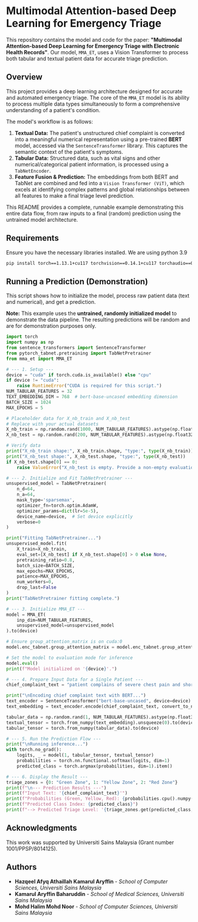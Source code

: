 # Multimodal Attention-based Deep Learning for Emergency Triage

This repository contains the model and code for the paper: **"Multimodal Attention-based Deep Learning for Emergency Triage with Electronic Health Records"**. Our model, `MMA_ET`, uses a Vision Transformer to process both tabular and textual patient data for accurate triage prediction.

## Overview

This project provides a deep learning architecture designed for accurate and automated emergency triage. The core of the `MMA_ET` model is its ability to process multiple data types simultaneously to form a comprehensive understanding of a patient's condition.

The model's workflow is as follows:
1.  **Textual Data:** The patient's unstructured chief complaint is converted into a meaningful numerical representation using a pre-trained **BERT** model, accessed via the `SentenceTransformer` library. This captures the semantic context of the patient's symptoms.
2.  **Tabular Data:** Structured data, such as vital signs and other numerical/categorical patient information, is processed using a `TabNetEncoder`.
3.  **Feature Fusion & Prediction:** The embeddings from both BERT and TabNet are combined and fed into a `Vision Transformer (ViT)`, which excels at identifying complex patterns and global relationships between all features to make a final triage level prediction.

This README provides a complete, runnable example demonstrating this entire data flow, from raw inputs to a final (random) prediction using the untrained model architecture.

## Requirements

Ensure you have the necessary libraries installed. We are using python 3.9

```bash
pip install torch==1.13.1+cu117 torchvision==0.14.1+cu117 torchaudio==0.13.1 numpy==1.23.2 sentence-transformers==2.2.2 pytorch-tabnet==4.1.0 einops==0.6.0 timm==0.9.12 --extra-index-url https://download.pytorch.org/whl/cu117
```

## Running a Prediction (Demonstration)

This script shows how to initialize the model, process raw patient data (text and numerical), and get a prediction.

**Note:** This example uses the **untrained, randomly initialized model** to demonstrate the data pipeline. The resulting predictions will be random and are for demonstration purposes only.

```python
import torch
import numpy as np
from sentence_transformers import SentenceTransformer
from pytorch_tabnet.pretraining import TabNetPretrainer
from mma_et import MMA_ET

# --- 1. Setup ---
device = "cuda" if torch.cuda.is_available() else "cpu"
if device != "cuda":
    raise RuntimeError("CUDA is required for this script.")
NUM_TABULAR_FEATURES = 32
TEXT_EMBEDDING_DIM = 768  # bert-base-uncased embedding dimension
BATCH_SIZE = 1024
MAX_EPOCHS = 5

# Placeholder data for X_nb_train and X_nb_test
# Replace with your actual datasets
X_nb_train = np.random.rand(1000, NUM_TABULAR_FEATURES).astype(np.float32)  # 1000 samples
X_nb_test = np.random.rand(200, NUM_TABULAR_FEATURES).astype(np.float32)   # 200 samples

# Verify data
print("X_nb_train shape:", X_nb_train.shape, "type:", type(X_nb_train))
print("X_nb_test shape:", X_nb_test.shape, "type:", type(X_nb_test))
if X_nb_test.shape[0] == 0:
    raise ValueError("X_nb_test is empty. Provide a non-empty evaluation set.")

# --- 2. Initialize and Fit TabNetPretrainer ---
unsupervised_model = TabNetPretrainer(
    n_d=64,
    n_a=64,
    mask_type='sparsemax',
    optimizer_fn=torch.optim.AdamW,
    optimizer_params=dict(lr=5e-5),
    device_name=device,  # Set device explicitly
    verbose=0
)

print("Fitting TabNetPretrainer...")
unsupervised_model.fit(
    X_train=X_nb_train,
    eval_set=[X_nb_test] if X_nb_test.shape[0] > 0 else None,
    pretraining_ratio=0.8,
    batch_size=BATCH_SIZE,
    max_epochs=MAX_EPOCHS,
    patience=MAX_EPOCHS,
    num_workers=0,
    drop_last=False
)
print("TabNetPretrainer fitting complete.")

# --- 3. Initialize MMA_ET ---
model = MMA_ET(
    inp_dim=NUM_TABULAR_FEATURES,
    unsupervised_model=unsupervised_model
).to(device)

# Ensure group_attention_matrix is on cuda:0
model.enc_tabnet.group_attention_matrix = model.enc_tabnet.group_attention_matrix.to(device)

# Set the model to evaluation mode for inference
model.eval()
print(f"Model initialized on '{device}'.")

# --- 4. Prepare Input Data for a Single Patient ---
chief_complaint_text = "patient complains of severe chest pain and shortness of breath"

print("\nEncoding chief complaint text with BERT...")
text_encoder = SentenceTransformer("bert-base-uncased", device=device)
text_embedding = text_encoder.encode(chief_complaint_text, convert_to_numpy=True)

tabular_data = np.random.rand(1, NUM_TABULAR_FEATURES).astype(np.float32)
textual_tensor = torch.from_numpy(text_embedding).unsqueeze(0).to(device)
tabular_tensor = torch.from_numpy(tabular_data).to(device)

# --- 5. Run the Prediction Flow ---
print("\nRunning inference...")
with torch.no_grad():
    logits, _ = model(1, tabular_tensor, textual_tensor)
    probabilities = torch.nn.functional.softmax(logits, dim=1)
    predicted_class = torch.argmax(probabilities, dim=1).item()

# --- 6. Display the Result ---
triage_zones = {0: "Green Zone", 1: "Yellow Zone", 2: "Red Zone"}
print(f"\n--- Prediction Results ---")
print(f"Input Text: '{chief_complaint_text}'")
print(f"Probabilities (Green, Yellow, Red): {probabilities.cpu().numpy().flatten()}")
print(f"Predicted Class Index: {predicted_class}")
print(f"--> Predicted Triage Level: '{triage_zones.get(predicted_class, 'Unknown')}'")
```

## Acknowledgments

This work was supported by Universiti Sains Malaysia (Grant number 1001/PPSP/8014125).

## Authors

* **Hazqeel Afyq Athaillah Kamarul Aryffin** - *School of Computer Sciences, Universiti Sains Malaysia*
* **Kamarul Aryffin Baharuddin** - *School of Medical Sciences, Universiti Sains Malaysia*
* **Mohd Halim Mohd Noor** - *School of Computer Sciences, Universiti Sains Malaysia*